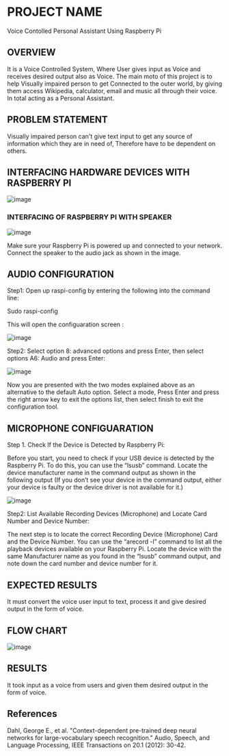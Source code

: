# PROJECT NAME
Voice Contolled Personal Assistant Using Raspberry Pi

## OVERVIEW
It is a Voice Controlled System, Where User gives input as Voice and receives desired output also as Voice. The main moto of this project is to help Visually impaired person to get Connected to the outer world, by giving them access Wikipedia, calculator, email and music all through their voice. In total acting as a Personal Assistant.


## PROBLEM STATEMENT
Visually impaired person can't give text input to get any source of information which they are in need of, Therefore have to be dependent on others.



## INTERFACING HARDWARE DEVICES WITH RASPBERRY PI

![image](https://user-images.githubusercontent.com/42416500/98030584-4388b780-1e37-11eb-9c35-d51e75f07802.png)



### INTERFACING OF RASPBERRY PI WITH SPEAKER

![image](https://user-images.githubusercontent.com/42416500/98030983-d6c1ed00-1e37-11eb-83fe-e6ae00e5bc55.png)


Make sure your Raspberry Pi is powered up and connected to your network.
Connect the speaker to the audio jack as shown in the image. 




## AUDIO CONFIGURATION


Step1:  Open up raspi-config by entering the following into the command line:

Sudo raspi-config

This will open the configuaration screen :         

![image](https://user-images.githubusercontent.com/42416500/98031435-7e3f1f80-1e38-11eb-8fdf-61a57e77c98e.png)



Step2: Select option 8: advanced options and press Enter, then select options A6: Audio and press Enter:    



![image](https://user-images.githubusercontent.com/42416500/98032887-acbdfa00-1e3a-11eb-8706-e884afca9b9c.png)

                                        
Now you are presented with the two modes explained above as an alternative to the default Auto option. 
Select a mode, Press Enter and press the right arrow key to exit the options list, 
then select finish to exit the configuration tool.



## MICROPHONE CONFIGUARATION

Step 1. Check If the Device is Detected by Raspberry Pi:

Before you start, you need to check if your USB device is detected by the Raspberry Pi. To do this, you can use the “lsusb” command. Locate the device manufacturer name in the command output as shown in the following output (If you don’t see your device in the command output, either your device is faulty or the device driver is not available for it.) 

![image](https://user-images.githubusercontent.com/42416500/98409447-e2f8b500-2098-11eb-8c93-12ea132dd069.png)


                            
Step2: List Available Recording Devices (Microphone) and Locate Card Number and Device Number:


The next step is to locate the correct Recording Device (Microphone) Card and the Device Number. You can use the “arecord -l” command to list all the playback devices available on your Raspberry Pi. Locate the device with the same Manufacturer name as you found in the “lsusb” command output, and note down the card number and device number for it.






## EXPECTED RESULTS
It must convert the voice user input to text, process it and give desired output in the form of voice.


## FLOW CHART



![image](https://user-images.githubusercontent.com/42416500/98033410-78970900-1e3b-11eb-9b1f-0898b13e5a6e.png)



## RESULTS
It took input as a voice from users and given them desired output in the form of voice.



## References
Dahl, George E., et al. "Context-dependent pre-trained deep neural networks for large-vocabulary speech recognition." Audio, Speech, and Language Processing, IEEE Transactions on 20.1 (2012): 30-42. 



